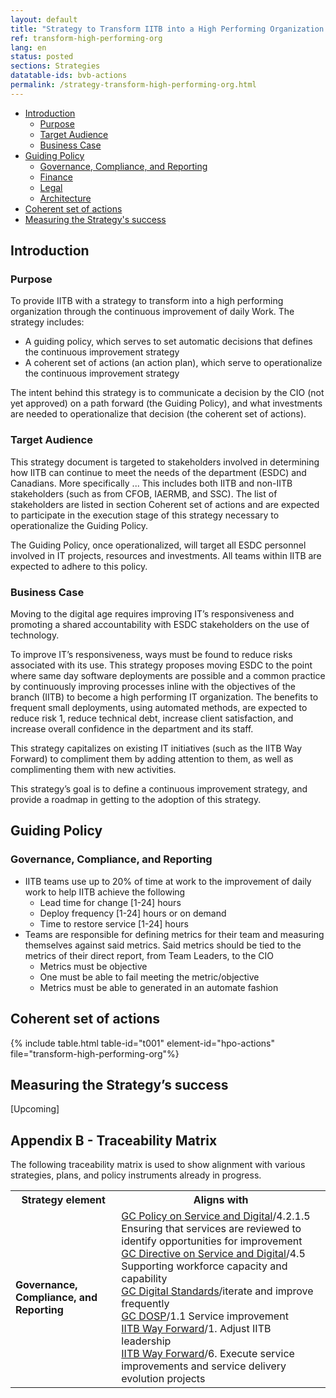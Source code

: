 ```yaml
---
layout: default
title: "Strategy to Transform IITB into a High Performing Organization (Continuous Improvement)"
ref: transform-high-performing-org
lang: en
status: posted
sections: Strategies
datatable-ids: bvb-actions
permalink: /strategy-transform-high-performing-org.html
---
```

<!-- the below cSpell statement says to ignore any text between HTML tags. E.g. it will ignore "th rowspan='2'" in this string: <th rowspan='2'> -->
<!-- cSpell:ignoreRegExp /\<[^\>]+\>/ -->

- [Introduction](#introduction)
  - [Purpose](#purpose)
  - [Target Audience](#target-audience)
  - [Business Case](#business-case)
- [Guiding Policy](#guiding-policy)
  - [Governance, Compliance, and Reporting](#governance-compliance-and-reporting)
  - [Finance](#finance)
  - [Legal](#legal)
  - [Architecture](#architecture)
- [Coherent set of actions](#coherent-set-of-actions)
- [Measuring the Strategy's success](#measuring-the-strategys-success)

## Introduction

### Purpose

To provide IITB with a strategy to transform into a high performing organization through the continuous improvement of daily Work.
The strategy includes:

- A guiding policy, which serves to set automatic decisions that defines the continuous improvement strategy
- A coherent set of actions (an action plan), which serve to operationalize the continuous improvement strategy

The intent behind this strategy is to communicate a decision by the CIO (not yet approved) on a path forward (the Guiding Policy), and what investments are needed to operationalize that decision (the coherent set of actions).

### Target Audience

This strategy document is targeted to stakeholders involved in determining how IITB can continue to meet the needs of the department (ESDC) and Canadians. More specifically ...  This includes both IITB and non-IITB stakeholders (such as from CFOB, IAERMB, and SSC). The list of stakeholders are listed in section Coherent set of actions and are expected to participate in the execution stage of this strategy necessary to operationalize the Guiding Policy.

The Guiding Policy, once operationalized, will target all ESDC personnel involved in IT projects, resources and investments.  All teams within IITB are expected to adhere to this policy.

### Business Case

Moving to the digital age requires improving IT’s responsiveness and promoting a shared accountability with ESDC stakeholders on the use of technology.

To improve IT’s responsiveness, ways must be found to reduce risks associated with its use. This strategy proposes moving ESDC to the point where same day software deployments are possible and a common practice by continuously improving processes inline with the objectives of the branch (IITB) to become a high performing IT organization. The benefits to frequent small deployments, using automated methods, are expected to reduce risk 1, reduce technical debt, increase client satisfaction, and increase overall confidence in the department and its staff.

This strategy capitalizes on existing IT initiatives (such as the IITB Way Forward) to compliment them by adding attention to them, as well as complimenting them with new activities.

This strategy’s goal is to define a continuous improvement strategy, and provide a roadmap in getting to the adoption of this strategy.

## Guiding Policy

### Governance, Compliance, and Reporting

- IITB teams use up to 20% of time at work to the improvement of daily work to help IITB achieve the following
  - Lead time for change [1-24] hours
  - Deploy frequency [1-24] hours or on demand
  - Time to restore service [1-24] hours
- Teams are responsible for defining metrics for their team and measuring themselves against said metrics. Said metrics should be tied to the metrics of their direct report, from Team Leaders, to the CIO
  - Metrics must be objective
  - One must be able to fail meeting the metric/objective
  - Metrics must be able to generated in an automate fashion

## Coherent set of actions

{% include table.html table-id="t001" element-id="hpo-actions" file="transform-high-performing-org"%}

## Measuring the Strategy’s success

[Upcoming]

## Appendix B - Traceability Matrix

The following traceability matrix is used to show alignment with various strategies, plans, and policy instruments already in progress.

<!-- markdownlint-disable MD033 -->
<table>
  <tr>
    <th>Strategy element</th>
    <th>Aligns with</th>
  </tr>
  <tr>
    <td><b>Governance, Compliance, and Reporting</b></td>
    <td>
      <a href="https://www.tbs-sct.gc.ca/pol/doc-eng.aspx?id=32603" target="_blank">GC Policy on Service and Digital</a>/4.2.1.5 Ensuring that services are reviewed to identify opportunities for improvement<br>
      <a href="https://www.tbs-sct.gc.ca/pol/doc-eng.aspx?id=32601" target="_blank">GC Directive on Service and Digital</a>/4.5 Supporting workforce capacity and capability<br>
      <a href="https://www.canada.ca/en/government/system/digital-government/government-canada-digital-standards.html" target="_blank">GC Digital Standards</a>/iterate and improve frequently<br>
      <a href="https://www.canada.ca/en/government/system/digital-government/digital-operations-strategic-plan-2018-2022.html" target="_blank">GC DOSP</a>/1.1 Service improvement<br>
      <a href="http://dialogue/grp/IITB-DGIIT-Gov-New-Nouveau/Documents/Departmental IMIT Plan/19-20 Plans/IITB Moving Forward v2.docx" target="_blank">IITB Way Forward</a>/1. Adjust IITB leadership<br>
      <a href="http://dialogue/grp/IITB-DGIIT-Gov-New-Nouveau/Documents/Departmental IMIT Plan/19-20 Plans/IITB Moving Forward v2.docx" target="_blank">IITB Way Forward</a>/6. Execute service improvements and service delivery evolution projects<br>
    </td>
  </tr>
</table>
<!-- markdownlint-enable MD033 -->
